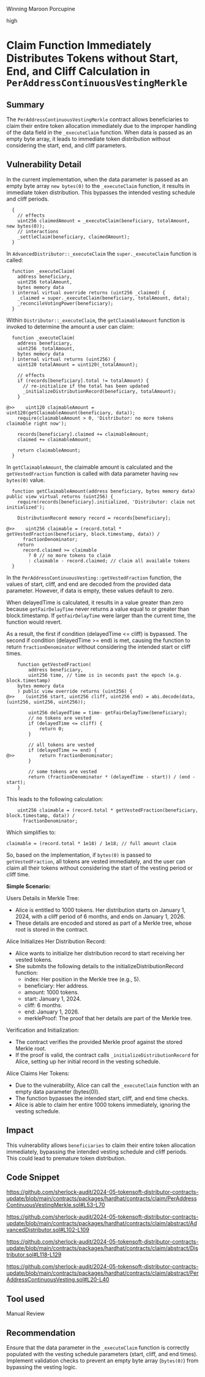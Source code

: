 Winning Maroon Porcupine

high

# Claim Function Immediately Distributes Tokens without Start, End, and Cliff Calculation in `PerAddressContinuousVestingMerkle`


## Summary

The `PerAddressContinuousVestingMerkle` contract allows beneficiaries to claim their entire token allocation immediately due to the improper handling of the data field in the `_executeClaim` function. When data is passed as an empty byte array, it leads to immediate token distribution without considering the start, end, and cliff parameters.

## Vulnerability Detail

In the current implementation, when the data parameter is passed as an empty byte array `new bytes(0)` to the `_executeClaim` function, it results in immediate token distribution. This bypasses the intended vesting schedule and cliff periods.

```solidity
  {
    // effects
    uint256 claimedAmount = _executeClaim(beneficiary, totalAmount, new bytes(0));
    // interactions
    _settleClaim(beneficiary, claimedAmount);
  }
```

In `AdvancedDistributor::_executeClaim` the `super._executeClaim` function is called:

```solidity
  function _executeClaim(
    address beneficiary,
    uint256 totalAmount,
    bytes memory data
  ) internal virtual override returns (uint256 _claimed) {
    _claimed = super._executeClaim(beneficiary, totalAmount, data);
    _reconcileVotingPower(beneficiary);
  }
```

Within `Distributor::_executeClaim`, the `getClaimableAmount` function is invoked to determine the amount a user can claim:

```solidity
  function _executeClaim(
    address beneficiary,
    uint256 _totalAmount,
    bytes memory data
  ) internal virtual returns (uint256) {
    uint120 totalAmount = uint120(_totalAmount);

    // effects
    if (records[beneficiary].total != totalAmount) {
      // re-initialize if the total has been updated
      _initializeDistributionRecord(beneficiary, totalAmount);
    }

@>>    uint120 claimableAmount = uint120(getClaimableAmount(beneficiary, data));
    require(claimableAmount > 0, 'Distributor: no more tokens claimable right now');

    records[beneficiary].claimed += claimableAmount;
    claimed += claimableAmount;

    return claimableAmount;
  }
```

In `getClaimableAmount`, the claimable amount is calculated and the `getVestedFraction` function is called with data parameter having `new bytes(0)` value.

```solidity
  function getClaimableAmount(address beneficiary, bytes memory data) public view virtual returns (uint256) {
    require(records[beneficiary].initialized, 'Distributor: claim not initialized');

    DistributionRecord memory record = records[beneficiary];

@>>    uint256 claimable = (record.total * getVestedFraction(beneficiary, block.timestamp, data)) /
      fractionDenominator;
    return
      record.claimed >= claimable
        ? 0 // no more tokens to claim
        : claimable - record.claimed; // claim all available tokens
  }
```

In the `PerAddressContinuousVesting::getVestedFraction` function, the values of start, cliff, and end are decoded from the provided data parameter. However, if data is empty, these values default to zero.

When delayedTime is calculated, it results in a value greater than zero because `getFairDelayTime` never returns a value equal to or greater than block.timestamp. If `getFairDelayTime` were larger than the current time, the function would revert.

As a result, the first if condition (delayedTime <= cliff) is bypassed. The second if condition (delayedTime >= end) is met, causing the function to return `fractionDenominator` without considering the intended start or cliff times.

```solidity
	function getVestedFraction(
		address beneficiary,
		uint256 time, // time is in seconds past the epoch (e.g. block.timestamp)
    bytes memory data
	) public view override returns (uint256) {
@>>    (uint256 start, uint256 cliff, uint256 end) = abi.decode(data, (uint256, uint256, uint256));

		uint256 delayedTime = time- getFairDelayTime(beneficiary);
		// no tokens are vested
		if (delayedTime <= cliff) {
			return 0;
		}

		// all tokens are vested
		if (delayedTime >= end) {
@>>			return fractionDenominator;
		}

		// some tokens are vested
		return (fractionDenominator * (delayedTime - start)) / (end - start);
	}
```

This leads to the following calculation:

```solidity
    uint256 claimable = (record.total * getVestedFraction(beneficiary, block.timestamp, data)) /
      fractionDenominator;
```

Which simplifies to:

`claimable = (record.total * 1e18) / 1e18; // full amount claim`

So, based on the implementation, if `bytes(0)` is passed to `getVestedFraction`, all tokens are vested immediately, and the user can claim all their tokens without considering the start of the vesting period or cliff time.

**Simple Scenario:**

Users Details in Merkle Tree:

- Alice is entitled to 1000 tokens. Her distribution starts on January 1, 2024, with a cliff period of 6 months, and ends on January 1, 2026.
- These details are encoded and stored as part of a Merkle tree, whose root is stored in the contract.

Alice Initializes Her Distribution Record:

- Alice wants to initialize her distribution record to start receiving her vested tokens.
- She submits the following details to the initializeDistributionRecord function:
  - index: Her position in the Merkle tree (e.g., 5).
  - beneficiary: Her address.
  - amount: 1000 tokens.
  - start: January 1, 2024.
  - cliff: 6 months.
  - end: January 1, 2026.
  - merkleProof: The proof that her details are part of the Merkle tree.

Verification and Initialization:

- The contract verifies the provided Merkle proof against the stored Merkle root.
- If the proof is valid, the contract calls `_initializeDistributionRecord` for Alice, setting up her initial record in the vesting schedule.

Alice Claims Her Tokens:

- Due to the vulnerability, Alice can call the `_executeClaim` function with an empty data parameter (bytes(0)).
- The function bypasses the intended start, cliff, and end time checks.
- Alice is able to claim her entire 1000 tokens immediately, ignoring the vesting schedule.

## Impact

This vulnerability allows `beneficiaries` to claim their entire token allocation immediately, bypassing the intended vesting schedule and cliff periods. This could lead to premature token distribution.

## Code Snippet

https://github.com/sherlock-audit/2024-05-tokensoft-distributor-contracts-update/blob/main/contracts/packages/hardhat/contracts/claim/PerAddressContinuousVestingMerkle.sol#L53-L70

https://github.com/sherlock-audit/2024-05-tokensoft-distributor-contracts-update/blob/main/contracts/packages/hardhat/contracts/claim/abstract/AdvancedDistributor.sol#L102-L109

https://github.com/sherlock-audit/2024-05-tokensoft-distributor-contracts-update/blob/main/contracts/packages/hardhat/contracts/claim/abstract/Distributor.sol#L118-L129

https://github.com/sherlock-audit/2024-05-tokensoft-distributor-contracts-update/blob/main/contracts/packages/hardhat/contracts/claim/abstract/PerAddressContinuousVesting.sol#L20-L40

## Tool used

Manual Review

## Recommendation

Ensure that the data parameter in the `_executeClaim` function is correctly populated with the vesting schedule parameters (start, cliff, and end times). Implement validation checks to prevent an empty byte array (`bytes(0)`) from bypassing the vesting logic.
